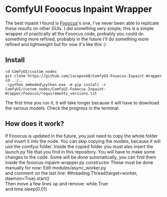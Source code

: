 
# ComfyUI Fooocus Inpaint Wrapper
The best inpaint I found is [Fooocus](https://github.com/lllyasviel/Fooocus)'s one, I've never been able to replicate these results on other GUIs. I did something very simple, this is a simple wrapper of practically all the Fooocus code, probably you could do something more refined, probably in the future I'll do something more refined and lightweight but for now it's like this :)

## Install

    cd ComfyUI/custom_nodes
    git clone https://github.com/iacoposk8/ComfyUI-Fooocus-Inpaint-Wrapper
    cd ../..
    .\python_embeded\python.exe -m pip install -r ComfyUI/custom_nodes/ComfyUI-Fooocus-Inpaint-Wrapper/Fooocus/requirements_versions.txt
The first time you run it, it will take longer because it will have to download the various models. Check the progress in the terminal.

## How does it work?

If Fooocus is updated in the future, you just need to copy the whole folder and insert it into the node. You can skip copying the models, because it will use the comfyui folder. Inside the copied folder you must also insert the launch.py ​​file that you find in this repository.
You will have to make some changes to the code. Some will be done automatically, you can find them inside the fooocus-inpaint-wrapper.py constructor
These must be done manually for now:
Edit modules/async_worker.py  
and comment on the last line:
#threading.Thread(target=worker, daemon=True).start()  
Then move a few lines up and remove:
while True:  
and
time.sleep(0.01)

